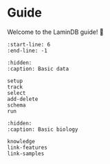 # Guide

Welcome to the LaminDB guide! 👋

```{include} ../../README.md
:start-line: 6
:end-line: -1
```

```{toctree}
:hidden:
:caption: Basic data

setup
track
select
add-delete
schema
run
```

```{toctree}
:hidden:
:caption: Basic biology

knowledge
link-features
link-samples
```
